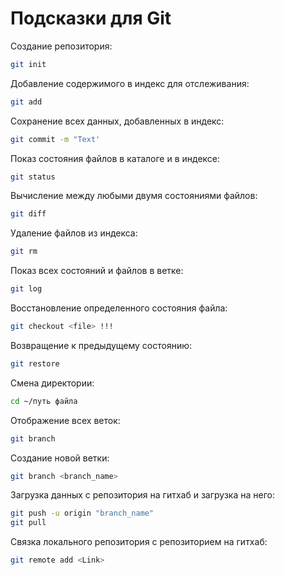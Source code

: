 # Подсказки для Git

Создание репозитория:
```sh
git init
```

Добавление содержимого в индекс для отслеживания:
```sh
git add
```

Сохранение всех данных, добавленных в индекс:
```sh
git commit -m "Text'
```
Показ состояния файлов в каталоге и в индексе:
```sh
git status
```

Вычисление между любыми двумя состояниями файлов:
```sh
git diff
```
Удаление файлов из индекса:
```sh
git rm
```
Показ всех состояний и файлов в ветке:
```sh
git log
```
Восстановление определенного состояния файла:
```sh
git checkout <file> !!!
```
Возвращение к предыдущему состоянию:
```sh
git restore
```
Смена директории:
```sh
cd ~/путь файла
```
Отображение всех веток:
```sh
git branch
```
Создание новой ветки:
```sh
git branch <branch_name>
```
Загрузка данных с репозитория на гитхаб и загрузка на него:
```sh
git push -u origin "branch_name"
git pull
```
Связка локального репозитория с репозиторием на гитхаб:
```sh
git remote add <Link>
```


